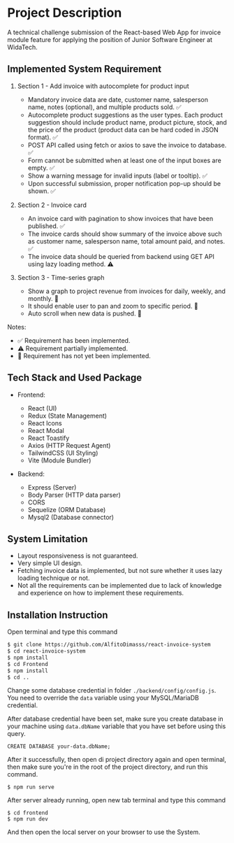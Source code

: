 # Project Description

A technical challenge submission of the React-based Web App for invoice module feature for applying the position of
Junior Software Engineer at WidaTech.

## Implemented System Requirement

1. Section 1 - Add invoice with autocomplete for product input
    - Mandatory invoice data are date, customer name, salesperson name, notes (optional), and multiple products sold. ✅
    - Autocomplete product suggestions as the user types. Each product suggestion should include product name, product
      picture, stock, and the price of the product (product data can be hard coded in JSON format). ✅
    - POST API called using fetch or axios to save the invoice to database. ✅
    - Form cannot be submitted when at least one of the input boxes are empty. ✅
    - Show a warning message for invalid inputs (label or tooltip). ✅
    - Upon successful submission, proper notification pop-up should be shown. ✅

2. Section 2 - Invoice card
    - An invoice card with pagination to show invoices that have been published. ✅
    - The invoice cards should show summary of the invoice above such as customer name, salesperson name, total amount
      paid, and notes. ✅
    - The invoice data should be queried from backend using GET API using lazy loading method. ⚠️

3. Section 3 - Time-series graph
    - Show a graph to project revenue from invoices for daily, weekly, and monthly. 🚫
    - It should enable user to pan and zoom to specific period. 🚫
    - Auto scroll when new data is pushed. 🚫

Notes:

- ✅ Requirement has been implemented.
- ⚠️ Requirement partially implemented.
- 🚫 Requirement has not yet been implemented.

## Tech Stack and Used Package

- Frontend:
    - React (UI)
    - Redux (State Management)
    - React Icons
    - React Modal
    - React Toastify
    - Axios (HTTP Request Agent)
    - TailwindCSS (UI Styling)
    - Vite (Module Bundler)

- Backend:
    - Express (Server)
    - Body Parser (HTTP data parser)
    - CORS
    - Sequelize (ORM Database)
    - Mysql2 (Database connector)

## System Limitation

- Layout responsiveness is not guaranteed.
- Very simple UI design.
- Fetching invoice data is implemented, but not sure whether it uses lazy loading technique or not.
- Not all the requirements can be implemented due to lack of knowledge and experience on how to implement these
  requirements.

## Installation Instruction

Open terminal and type this command

```bash
$ git clone https://github.com/AlfitoDimasss/react-invoice-system
$ cd react-invoice-system
$ npm install
$ cd Frontend
$ npm install
$ cd ..
```

Change some database credential in folder `./backend/config/config.js`. You need to override the `data` variable using
your MySQL/MariaDB credential.

After database credential have been set, make sure you create database in your machine using `data.dbName` variable that
you have set before using this query.

```
CREATE DATABASE your-data.dbName;
```

After it successfully, then open di project directory again and open terminal, then make sure you're in the root of the
project directory, and run this command.

```
$ npm run serve
```

After server already running, open new tab terminal and type this command

```
$ cd frontend
$ npm run dev
```

And then open the local server on your browser to use the System.

